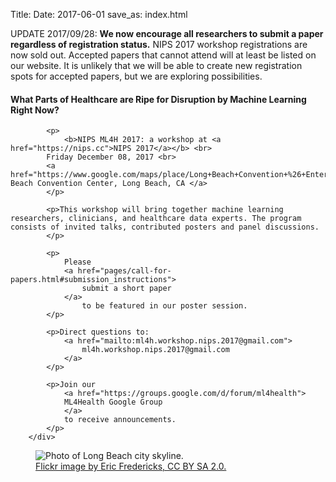 Title:
Date: 2017-06-01
save_as: index.html

<div class="container">

<div class="row">
<div class="alert alert-warning" role="alert">
<p> UPDATE 2017/09/28:
<emph><b>We now encourage all researchers to submit a paper
regardless of registration status.</b></emph>
<emph>
NIPS 2017 workshop registrations are now sold out.
Accepted papers that cannot attend will at least be listed on our website.
It is unlikely that we will be able to create new registration spots for
accepted papers, but we are exploring possibilities.
</emph>
</p>
</div>
</div>


<div class="row">
        <div class="col-md-7">
            <h4>What Parts of Healthcare are Ripe for Disruption by Machine Learning Right Now?</h4>

            <p>
                <b>NIPS ML4H 2017: a workshop at <a href="https://nips.cc">NIPS 2017</a></b> <br>
            Friday December 08, 2017 <br>
            <a href="https://www.google.com/maps/place/Long+Beach+Convention+%26+Entertainment+Center/@33.7606839,-118.1892951,16z/data=!3m1!5s0x80dd313b1d738beb:0xb11de026a4091d6e!4m2!3m1!1s0x80dd313b68c4eae7:0x69f1fff3cb508d42">Long Beach Convention Center, Long Beach, CA </a>
            </p>

            <p>This workshop will bring together machine learning researchers, clinicians, and healthcare data experts. The program consists of invited talks, contributed posters and panel discussions.
            </p>

            <p>
                Please 
                <a href="pages/call-for-papers.html#submission_instructions">
                    submit a short paper
                </a>
                    to be featured in our poster session.
            </p>

            <p>Direct questions to:
                <a href="mailto:ml4h.workshop.nips.2017@gmail.com">
                    ml4h.workshop.nips.2017@gmail.com
                </a>
            </p>

            <p>Join our
                <a href="https://groups.google.com/d/forum/ml4health">
                ML4Health Google Group
                </a>
                to receive announcements.
            </p>
        </div>

<div class="col-md-5" style="padding-left: 0px;  padding-right: 0px;">
<figure class="figure">
<img
    src="images/Long_Beach_California-02.jpg"
    class="img-fluid"
    alt="Photo of Long Beach city skyline.">
<figcaption class="figure-caption">
    <a href="https://www.flickr.com/photos/11190696@N02/2260280756">
        Flickr image by Eric Fredericks, CC BY SA 2.0.</a>
</figcaption>
</figure>
</div>
</div>





</div><!-- END CONTAINER -->

<!---
<div class="row">

<div style="float:left; padding-right:1em">
<img width=500px src="images/long-beach.jpg"/>
</div>
    <h3>What Parts of Healthcare are Ripe for Disruption by Machine Learning Right Now?</h3>

    <p>This workshop will bring together machine learning researchers, clinicians, and healthcare data experts. The program consists of invited talks, contributed posters and panel discussions.</p>
    <p> <b>A workshop at NIPS 2017</b> <br>
	Friday December 08, 2017 <br>
	<a href="https://www.google.com/maps/place/Long+Beach+Convention+%26+Entertainment+Center/@33.7606839,-118.1892951,16z/data=!3m1!5s0x80dd313b1d738beb:0xb11de026a4091d6e!4m2!3m1!1s0x80dd313b68c4eae7:0x69f1fff3cb508d42">Long Beach Convention Center, Long Beach, CA </a>
	</p>
	<p>
        Please direct questions to:
        <a href=“mailto:ml4h.workshop.nips.2017@gmail.com”>
            ml4h.workshop.nips.2017@gmail.com
        </a>
    </p>
</div>
-->